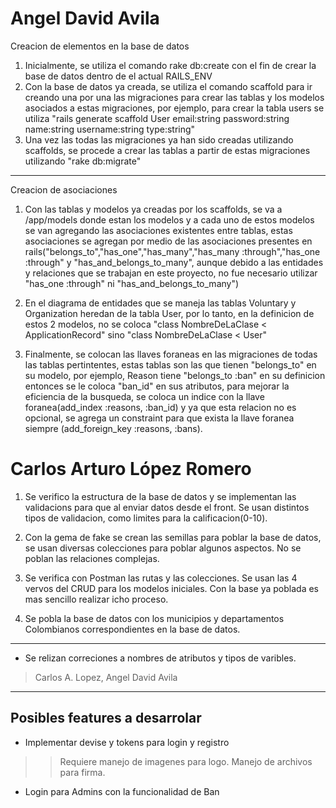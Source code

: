 # Angel David Avila

Creacion de elementos en la base de datos
1. Inicialmente, se utiliza el comando rake db:create con el fin de crear la base de datos dentro de el actual RAILS_ENV
2. Con la base de datos ya creada, se utiliza el comando scaffold para ir creando una por una las migraciones para crear las tablas y los modelos asociados a estas migraciones, por ejemplo, para crear la tabla users se utiliza "rails generate scaffold User email:string password:string name:string username:string type:string"
3. Una vez las todas las migraciones ya han sido creadas utilizando scaffolds, se procede a crear las tablas a partir de estas migraciones utilizando "rake db:migrate"
 
------------------------------------------------------------------------------------------
Creacion de asociaciones
1. Con las tablas y modelos ya creadas por los scaffolds, se va a /app/models donde estan los modelos y a cada uno de estos modelos se van agregando las asociaciones existentes entre tablas, estas asociaciones se agregan por medio de las asociaciones presentes en rails("belongs_to","has_one","has_many","has_many :through","has_one :through" y "has_and_belongs_to_many", aunque debido a las entidades y relaciones que se trabajan en este proyecto, no fue necesario utilizar "has_one :through" ni "has_and_belongs_to_many")
 
2. En el diagrama de entidades que se maneja las tablas Voluntary y Organization heredan de la tabla User, por lo tanto, en la definicion de estos 2 modelos, no se coloca "class NombreDeLaClase < ApplicationRecord" sino "class NombreDeLaClase < User"
 
3. Finalmente, se colocan las llaves foraneas en las migraciones de todas las tablas pertintentes, estas tablas son las que tienen "belongs_to" en su modelo, por ejemplo, Reason tiene "belongs_to :ban" en su definicion entonces se le coloca "ban_id" en sus atributos, para mejorar la eficiencia de la busqueda, se coloca un indice con la llave foranea(add_index :reasons, :ban_id) y ya que esta relacion no es opcional, se agrega un constraint para que exista la llave foranea siempre (add_foreign_key :reasons, :bans).


# Carlos Arturo López Romero

1. Se verifico la estructura de la base de datos y se implementan las validacions para que al enviar datos desde el front. Se usan distintos tipos de validacion, como limites para la calificacion(0-10).

2. Con la gema de fake se crean las semillas para poblar la base de datos, se usan diversas colecciones para poblar algunos aspectos. No se poblan las relaciones complejas.

3. Se verifica con Postman las rutas y las colecciones. Se usan las 4 vervos del CRUD para los modelos iniciales. Con la base ya poblada es mas sencillo realizar icho proceso.

4. Se pobla la base de datos con los municipios y departamentos Colombianos correspondientes en la base de datos.

-----------------------------------------------------------------------------------------------------

* Se relizan correciones a nombres de atributos y tipos de varibles. 
> Carlos A. Lopez, Angel David Avila

-------------------------------------------

## Posibles features a desarrolar

* Implementar devise y tokens para login y registro
>> Requiere manejo de imagenes para logo.
>> Manejo de archivos para firma.

* Login para Admins con la funcionalidad de Ban